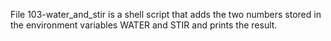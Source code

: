 File 103-water_and_stir is a shell script that adds the two numbers stored in the environment variables WATER and STIR and prints the result.
